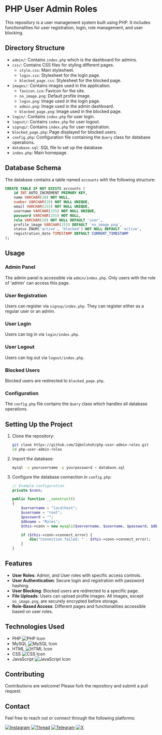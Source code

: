 # PHP User Admin Roles

This repository is a user management system built using PHP. It includes functionalities for user registration, login, role management, and user blocking.

## Directory Structure

- `admin/`: Contains `index.php` which is the dashboard for admins.
- `css/`: Contains CSS files for styling different pages.
  - `style.css`: Main stylesheet.
  - `login.css`: Stylesheet for the login page.
  - `blocked_page.css`: Stylesheet for the blocked page.
- `images/`: Contains images used in the application.
  - `favicon.ico`: Favicon for the site.
  - `no_image.png`: Default profile image.
  - `login.png`: Image used in the login page.
  - `admin.png`: Image used in the admin dashboard.
  - `blocked_page.png`: Image used in the blocked page.
- `login/`: Contains `index.php` for user login.
- `logout/`: Contains `index.php` for user logout.
- `signup/`: Contains `index.php` for user registration.
- `blocked_page.php`: Page displayed for blocked users.
- `config.php`: Configuration file containing the `Query` class for database operations.
- `database.sql`: SQL file to set up the database.
- `index.php`: Main homepage.

## Database Schema

The database contains a table named `accounts` with the following structure:

```sql
CREATE TABLE IF NOT EXISTS accounts (
    id INT AUTO_INCREMENT PRIMARY KEY,
    name VARCHAR(30) NOT NULL,
    number VARCHAR(20) NOT NULL UNIQUE,
    email VARCHAR(255) NOT NULL UNIQUE,
    username VARCHAR(255) NOT NULL UNIQUE,
    password VARCHAR(255) NOT NULL,
    role VARCHAR(20) NOT NULL DEFAULT 'user',
    profile_image VARCHAR(255) DEFAULT 'no_image.png',
    status ENUM('active', 'blocked') NOT NULL DEFAULT 'active',
    registration_date TIMESTAMP DEFAULT CURRENT_TIMESTAMP
);
```

## Usage

### Admin Panel

The admin panel is accessible via `admin/index.php`. Only users with the role of 'admin' can access this page.

### User Registration

Users can register via `signup/index.php`. They can register either as a regular user or an admin.

### User Login

Users can log in via `login/index.php`.

### User Logout

Users can log out via `logout/index.php`.

### Blocked Users

Blocked users are redirected to `blocked_page.php`.

### Configuration

The `config.php` file contains the `Query` class which handles all database operations.

## Setting Up the Project

1. Clone the repository:
   ```bash
   git clone https://github.com/Iqbolshoh/php-user-admin-roles.git
   cd php-user-admin-roles
   ```

2. Import the database:
   ```bash
   mysql -u yourusername -p yourpassword < database.sql
   ```

3. Configure the database connection in `config.php`:
   ```php
   // Example configuration
   private $conn;

   public function __construct()
   {
       $servername = "localhost";
       $username = "root";
       $password = "";
       $dbname = "Roles";
       $this->conn = new mysqli($servername, $username, $password, $dbname);

       if ($this->conn->connect_error) {
           die("Connection failed: " . $this->conn->connect_error);
       }
   }
   ```

## Features

- **User Roles**: Admin, and User roles with specific access controls.
- **User Authentication**: Secure login and registration with password hashing.
- **User Blocking**: Blocked users are redirected to a specific page.
- **File Uploads**: Users can upload profile images. All images, except `no_image.png`, are securely encrypted before storage.
- **Role-Based Access**: Different pages and functionalities accessible based on user roles.

## Technologies Used

- PHP ![PHP Icon](https://img.icons8.com/color/48/000000/php.png)
- MySQL ![MySQL Icon](https://img.icons8.com/color/48/000000/mysql-logo.png)
- HTML ![HTML Icon](https://img.icons8.com/color/48/000000/html-5.png)
- CSS ![CSS Icon](https://img.icons8.com/color/48/000000/css3.png)
- JavaScript ![JavaScript Icon](https://img.icons8.com/color/48/000000/javascript.png)

## Contributing

Contributions are welcome! Please fork the repository and submit a pull request.


## Contact

Feel free to reach out or connect through the following platforms:

[![Instagram](https://img.shields.io/badge/Instagram-%23E4405F.svg?style=for-the-badge&logo=Instagram&logoColor=white)](https://www.instagram.com/iqbolshoh_777)
[![Thread](https://img.shields.io/badge/Thread-%2317B7B7.svg?style=for-the-badge&logo=thread&logoColor=white)](https://www.threads.net/Iqbolshoh_777)
[![Telegram](https://img.shields.io/badge/Telegram-%0088CC.svg?style=for-the-badge&logo=telegram&logoColor=white)](https://t.me/Iqbolshoh_777)
[![X](https://img.shields.io/badge/X-%23000000.svg?style=for-the-badge&logo=x&logoColor=white)](https://x.com/Iqbolshoh_777)
